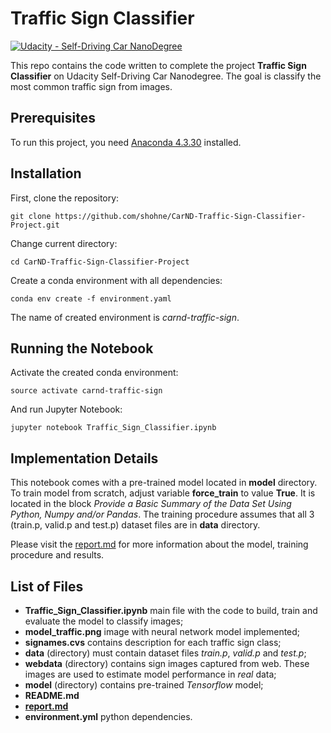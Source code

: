 # **Traffic Sign Classifier**
[![Udacity - Self-Driving Car NanoDegree](https://s3.amazonaws.com/udacity-sdc/github/shield-carnd.svg)](http://www.udacity.com/drive)

This repo contains the code written to complete the project **Traffic Sign Classifier** on Udacity Self-Driving Car Nanodegree. The goal is classify the most common traffic sign from images.

Prerequisites
---
To run this project, you need [Anaconda 4.3.30](https://anaconda.org/conda-canary/conda/files?version=4.3.30) installed.

Installation
---
First, clone the repository:
```
git clone https://github.com/shohne/CarND-Traffic-Sign-Classifier-Project.git
```
Change current directory:
```
cd CarND-Traffic-Sign-Classifier-Project
```
Create a conda environment with all dependencies:
```
conda env create -f environment.yaml
```
The name of created environment is *carnd-traffic-sign*.

Running the Notebook
---
Activate the created conda environment:
```
source activate carnd-traffic-sign
```
And run Jupyter Notebook:
```
jupyter notebook Traffic_Sign_Classifier.ipynb
```
Implementation Details
---
This notebook comes with a pre-trained model located in **model** directory. To train model from scratch, adjust variable **force_train** to value **True**. It is located in the block *Provide a Basic Summary of the Data Set Using Python, Numpy and/or Pandas*. The training procedure assumes that all 3 (train.p, valid.p and test.p) dataset files are in **data** directory.

Please visit the [report.md](report.md) for more information about the model, training procedure and results.

List of Files
---
* **Traffic_Sign_Classifier.ipynb** main file with the code to build, train and evaluate the model to classify images;
* **model_traffic.png** image with neural network model implemented;
* **signames.cvs** contains description for each traffic sign class;
* **data** (directory) must contain dataset files *train.p*, *valid.p* and *test.p*;
* **webdata** (directory) contains sign images captured from web. These images are used to estimate model performance in *real* data;
* **model** (directory) contains pre-trained *Tensorflow* model;
* **README.md**
* [**report.md**](report.md)
* **environment.yml** python dependencies.
